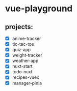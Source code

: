 # vue-playground

## projects:

- [x] anime-tracker
- [x] tic-tac-toe
- [x] quiz-app
- [x] weight-tracker
- [x] weather-app
- [x] nuxt-start
- [x] todo-nuxt
- [x] recipes-vuex
- [x] manager-pinia
